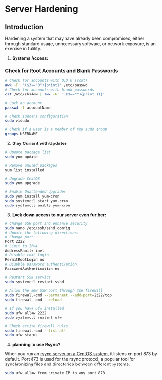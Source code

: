 # Server Hardening

## Introduction

Hardening a system that may have already been compromised, either through standard usage, unnecessary software, or network exposure, is an exercise in futility.

1. **Systems Access:**

### Check for Root Accounts and Blank Passwords
```bash
# Check for accounts with UID 0 (root)
awk -F: '($3=="0"){print}' /etc/passwd
# Check for accounts with blank passwords
cat /etc/shadow | awk -F: '($2==""){print $1}'

# Lock an account
passwd -l accountName

# Check sudoers configuration
sudo visudo

# Check if a user is a member of the sudo group
groups USERNAME
```

2. **Stay Current with Updates**

```bash
# Update package list
sudo yum update

# Remove unused packages
yum list installed

# Upgrade CentOS
sudo yum upgrade

# Enable Unattended Upgrades
sudo yum install yum-cron
sudo systemctl start yum-cron
sudo systemctl enable yum-cron
```

3. **Lock down access to our server even further:**

```bash
# Change SSH port and enhance security
sudo nano /etc/ssh/sshd_config
# Update the following directives:
# Change port
Port 2222
# Limit to IPv4
AddressFamily inet
# Disable root login
PermitRootLogin no
# Disable password authentication
PasswordAuthentication no

# Restart SSH service
sudo systemctl restart sshd

# Allow the new SSH port through the firewall
sudo firewall-cmd --permanent --add-port=2222/tcp
sudo firewall-cmd --reload

# If you have ufw installed 
sudo ufw allow 2222
sudo systemctl restart ufw

# Check active firewall rules
sudo firewall-cmd --list-all
sudo ufw status
```




4. **planning to use Rsync?**

When you run an [rsync server on a CentOS system](https://www.server-world.info/en/note?os=CentOS_Stream_9&p=rsync), it listens on port 873 by default.
Port 873 is used for the rsync protocol, a popular tool for synchronizing files and directories between different systems.


```bash
sudo ufw allow from private IP to any port 873
```
